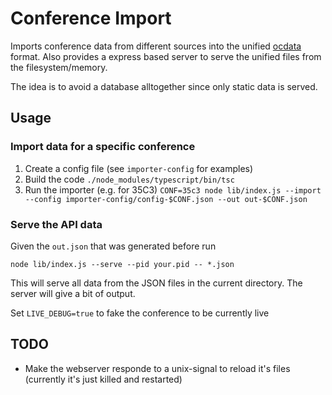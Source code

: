 # Conference Import

Imports conference data from different sources into the unified [ocdata](https://github.com/ocdata/re-data) format. Also provides a express based server to serve the unified files from the filesystem/memory. 

The idea is to avoid a database alltogether since only static data is served. 

## Usage

### Import data for a specific conference

1. Create a config file (see `importer-config` for examples)
2. Build the code `./node_modules/typescript/bin/tsc`
3. Run the importer (e.g. for 35C3) `CONF=35c3 node lib/index.js --import --config importer-config/config-$CONF.json --out out-$CONF.json` 

### Serve the API data

Given the `out.json` that was generated before run

`node lib/index.js --serve --pid your.pid -- *.json`

This will serve all data from the JSON files in the current directory. The server will give a bit of output.

Set `LIVE_DEBUG=true` to fake the conference to be currently live

## TODO

- Make the webserver responde to a unix-signal to reload it's files (currently it's just killed and restarted)
